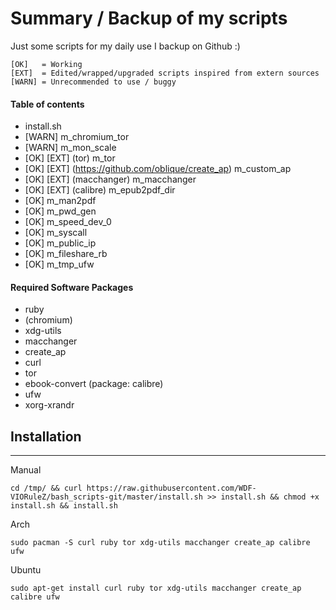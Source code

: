 # Summary / Backup of my scripts #

Just some scripts for my daily use I backup on Github :)

	[OK]   = Working
	[EXT]  = Edited/wrapped/upgraded scripts inspired from extern sources
	[WARN] = Unrecommended to use / buggy
	
#### Table of contents

* install.sh 
* [WARN] m_chromium_tor
* [WARN] m_mon_scale
* [OK] [EXT] (tor) m_tor
* [OK] [EXT] (https://github.com/oblique/create_ap) m_custom_ap	
* [OK] [EXT] (macchanger) m_macchanger     
* [OK] [EXT] (calibre) m_epub2pdf_dir
* [OK] m_man2pdf	  
* [OK] m_pwd_gen	   	
* [OK] m_speed_dev_0    
* [OK] m_syscall
* [OK] m_public_ip
* [OK] m_fileshare_rb
* [OK] m_tmp_ufw

#### Required Software Packages

* ruby
* (chromium)
* xdg-utils
* macchanger
* create_ap
* curl
* tor
* ebook-convert (package: calibre)
* ufw
* xorg-xrandr

## Installation
---
Manual
```
cd /tmp/ && curl https://raw.githubusercontent.com/WDF-VIORuleZ/bash_scripts-git/master/install.sh >> install.sh && chmod +x install.sh && install.sh
```
Arch
```
sudo pacman -S curl ruby tor xdg-utils macchanger create_ap calibre ufw
```

Ubuntu
```
sudo apt-get install curl ruby tor xdg-utils macchanger create_ap calibre ufw
```

